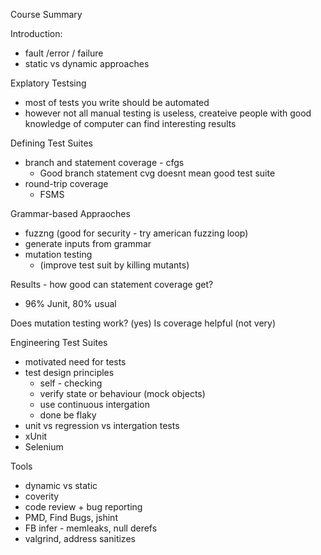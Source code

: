 

Course Summary

Introduction:
* fault /error / failure
* static vs dynamic approaches

Explatory  Testsing
* most of tests you write should be automated
* however not all manual testing is useless, createive people with good knowledge of computer can find interesting results

Defining Test  Suites
* branch and statement coverage - cfgs
  * Good branch statement cvg doesnt mean good test suite
* round-trip coverage
  * FSMS

Grammar-based Appraoches
* fuzzng (good for security - try american fuzzing loop)
* generate inputs from grammar
* mutation testing
  * (improve test suit by killing mutants)


Results - how good can statement coverage get?
 * 96% Junit, 80% usual

Does mutation testing work? (yes)
Is coverage helpful (not very)


Engineering Test Suites

* motivated need for tests
* test design principles
  * self - checking
  * verify state or behaviour (mock objects)
  * use continuous intergation
  * done be flaky
* unit vs regression vs intergation tests
 * xUnit 
 * Selenium

Tools
* dynamic vs static
* coverity
* code review + bug reporting
* PMD, Find Bugs, jshint
* FB infer - memleaks, null derefs
* valgrind, address sanitizes
